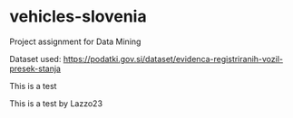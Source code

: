 # vehicles-slovenia
Project assignment for Data Mining

Dataset used: https://podatki.gov.si/dataset/evidenca-registriranih-vozil-presek-stanja

This is a test

This is a test by Lazzo23